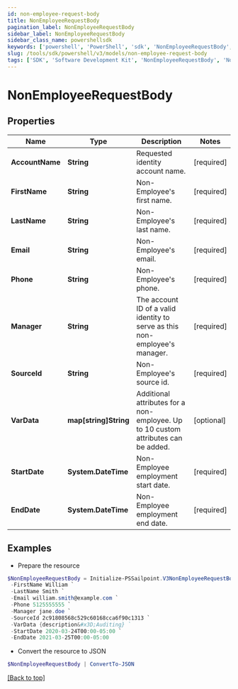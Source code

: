 ```yaml
---
id: non-employee-request-body
title: NonEmployeeRequestBody
pagination_label: NonEmployeeRequestBody
sidebar_label: NonEmployeeRequestBody
sidebar_class_name: powershellsdk
keywords: ['powershell', 'PowerShell', 'sdk', 'NonEmployeeRequestBody', 'NonEmployeeRequestBody'] 
slug: /tools/sdk/powershell/v3/models/non-employee-request-body
tags: ['SDK', 'Software Development Kit', 'NonEmployeeRequestBody', 'NonEmployeeRequestBody']
---
```



# NonEmployeeRequestBody

## Properties

Name | Type | Description | Notes
------------ | ------------- | ------------- | -------------
**AccountName** | **String** | Requested identity account name. | [required]
**FirstName** | **String** | Non-Employee's first name. | [required]
**LastName** | **String** | Non-Employee's last name. | [required]
**Email** | **String** | Non-Employee's email. | [required]
**Phone** | **String** | Non-Employee's phone. | [required]
**Manager** | **String** | The account ID of a valid identity to serve as this non-employee's manager. | [required]
**SourceId** | **String** | Non-Employee's source id. | [required]
**VarData** | **map[string]String** | Additional attributes for a non-employee. Up to 10 custom attributes can be added. | [optional] 
**StartDate** | **System.DateTime** | Non-Employee employment start date. | [required]
**EndDate** | **System.DateTime** | Non-Employee employment end date. | [required]

## Examples

- Prepare the resource
```powershell
$NonEmployeeRequestBody = Initialize-PSSailpoint.V3NonEmployeeRequestBody  -AccountName william.smith `
 -FirstName William `
 -LastName Smith `
 -Email william.smith@example.com `
 -Phone 5125555555 `
 -Manager jane.doe `
 -SourceId 2c91808568c529c60168cca6f90c1313 `
 -VarData {description&#x3D;Auditing} `
 -StartDate 2020-03-24T00:00-05:00 `
 -EndDate 2021-03-25T00:00-05:00
```

- Convert the resource to JSON
```powershell
$NonEmployeeRequestBody | ConvertTo-JSON
```


[[Back to top]](#) 

